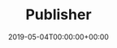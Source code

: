 ---
title: 'Publisher'
field: 'dcterms.publisher'
slug: 'dcterms-publisher'
description: 'An entity responsible for making the resource available.'
required: False
vocabulary: 'dcterms-publisher.txt'
policy: 'Free text, with suggested values from vocabulary.'
date: '2019-05-04T00:00:00+00:00'
---